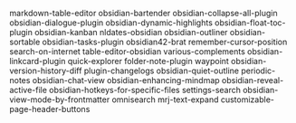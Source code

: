 markdown-table-editor
obsidian-bartender
obsidian-collapse-all-plugin
obsidian-dialogue-plugin
obsidian-dynamic-highlights
obsidian-float-toc-plugin
obsidian-kanban
nldates-obsidian
obsidian-outliner
obsidian-sortable
obsidian-tasks-plugin
obsidian42-brat
remember-cursor-position
search-on-internet
table-editor-obsidian
various-complements
obsidian-linkcard-plugin
quick-explorer
folder-note-plugin
waypoint
obsidian-version-history-diff
plugin-changelogs
obsidian-quiet-outline
periodic-notes
obsidian-chat-view
obsidian-enhancing-mindmap
obsidian-reveal-active-file
obsidian-hotkeys-for-specific-files
settings-search
obsidian-view-mode-by-frontmatter
omnisearch
mrj-text-expand
customizable-page-header-buttons
